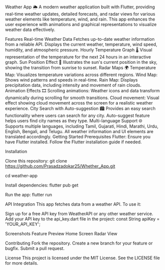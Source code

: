 Weather App 🌦️
A modern weather application built with Flutter, providing real-time weather updates, detailed forecasts, and radar views for various weather elements like temperature, wind, and rain. This app enhances the user experience with animations and graphical representations to visualize weather data effectively.

Features
Real-time Weather Data
Fetches up-to-date weather information from a reliable API.
Displays the current weather, temperature, wind speed, humidity, and atmospheric pressure.
Hourly Temperature Graph 🌡️
Visual representation of the temperature for the next 24 hours in an interactive graph.
Sun Position Effect 🌅
Illustrates the sun's current position in the sky, showing the transition from sunrise to sunset.
Radar Maps 🌍
Temperature Map: Visualizes temperature variations across different regions.
Wind Map: Shows wind patterns and speeds in real-time.
Rain Map: Displays precipitation data, including intensity and movement of rain clouds.
Animation Effects 🎞️
Scrolling animations: Weather icons and data transform dynamically during scrolling for smooth transitions.
Cloud movement: Visual effect showing cloud movement across the screen for a realistic weather experience.
City Search with Auto-suggestion 🏙️
Provides an easy search functionality where users can search for any city.
Auto-suggest feature helps users find city names as they type.
Multi-language Support 🌐
Supports multiple languages, including Tamil, Gujarati, Hindi, Marathi, Urdu, English, Bengali, and Telugu.
All weather information and UI elements are translated accordingly.
Getting Started
Prerequisites
Flutter: Ensure you have Flutter installed. Follow the Flutter installation guide if needed.

Installation

Clone this repository:
git clone https://github.com/Prasadzadokar25/Whether_App.git

cd weather-app

Install dependencies:
flutter pub get

Run the app:
flutter run

API Integration
This app fetches data from a weather API. To use it:

Sign up for a free API key from WeatherAPI or any other weather service.
Add your API key to the api_key.dart file in the project:
const String apiKey = 'YOUR_API_KEY';

Screenshots
Feature	Preview
Home Screen	
Radar View	

Contributing
Fork the repository.
Create a new branch for your feature or bugfix.
Submit a pull request.

License
This project is licensed under the MIT License. See the LICENSE file for more details.